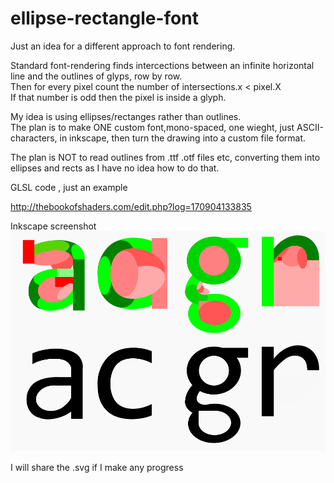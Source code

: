 # ellipse-rectangle-font
Just an idea for a different approach to font rendering.

Standard font-rendering finds intercections between an infinite horizontal line and the outlines of glyps, row by row.  
Then for every pixel count the number of intersections.x < pixel.X  
If that number is odd then the pixel is inside a glyph.  

My idea is using ellipses/rectanges rather than outlines.   
The plan is to make ONE custom font,mono-spaced, one wieght, just ASCII-characters, in inkscape,
then turn the drawing into a custom file format.  

The plan is NOT to read outlines from .ttf .otf files etc, converting them into ellipses and rects as I have no idea how to do that.   
  
GLSL code , just an example
  
http://thebookofshaders.com/edit.php?log=170904133835  
  
Inkscape screenshot  
![example](https://raw.githubusercontent.com/Prince-Polka/ellipse-rect-font/master/ellipse%20rect%20font.png)  
  
I will share the .svg if I make any progress  
